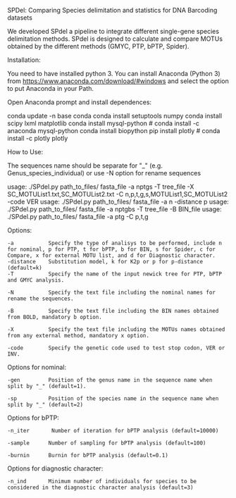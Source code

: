 SPDel: Comparing Species delimitation and statistics for DNA Barcoding datasets

We developed SPdel a pipeline to integrate different single-gene species delimitation methods. SPdel is designed to calculate and compare MOTUs obtained by the different methods (GMYC, PTP, bPTP, Spider).

Installation:

You need to have installed python 3. You can install Anaconda (Python 3) from https://www.anaconda.com/download/#windows and select the option to put Anaconda in your Path.

Open Anaconda prompt and install dependences:
 
conda update -n base conda
conda install setuptools numpy
conda install scipy lxml matplotlib
conda install mysql-python # conda install -c anaconda mysql-python
conda install biopython
pip install plotly # conda install -c plotly plotly

How to Use:

The sequences name should be separate for "_" (e.g. Genus_species_individual) or use -N option for rename sequences

usage: ./SPdel.py path_to_files/ fasta_file -a nptgs -T tree_file -X SC_MOTUList1.txt,SC_MOTUList2.txt -C n,p,t,g,s,MOTUList1,SC_MOTUList2 -code VER
usage: ./SPdel.py path_to_files/ fasta_file -a n -distance p
usage: ./SPdel.py path_to_files/ fasta_file -a nptgbs -T tree_file -B BIN_file
usage: ./SPdel.py path_to_files/ fasta_file -a ptg -C p,t,g

Options:   

    -a           Specify the type of analisys to be performed, include n for nominal, p for PTP, t for bPTP, b for BIN, s for Spider, c for Compare, x for external MOTU list, and d for Diagnostic character.
    -distance    Substitution model, k for K2p or p for p-distance (default=k)
    -T           Specify the name of the input newick tree for PTP, bPTP and GMYC analysis.

    -N           Specify the text file including the nominal names for rename the sequences.

    -B           Specify the text file including the BIN names obtained from BOLD, mandatory b option.

    -X           Specify the text file including the MOTUs names obtained from any external method, mandatory x option.

    -code        Specify the genetic code used to test stop codon, VER or INV.

Options for nominal:

    -gen         Position of the genus name in the sequence name when split by "_" (default=1).

    -sp          Position of the species name in the sequence name when split by "_" (default=2)

Options for bPTP:

    -n_iter       Number of iteration for bPTP analysis (default=10000)

    -sample      Number of sampling for bPTP analysis (default=100)

    -burnin      Burnin for bPTP analysis (default=0.1)

Options for diagnostic character:

    -n_ind       Minimum number of individuals for species to be considered in the diagnostic character analysis (default=3)

